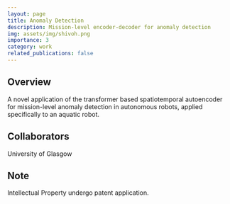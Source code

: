 ```yaml
---
layout: page
title: Anomaly Detection
description: Mission-level encoder-decoder for anomaly detection
img: assets/img/shivoh.png
importance: 3
category: work
related_publications: false
---
```



<h2>Overview</h2>
A novel application of the transformer based spatiotemporal autoencoder for mission-level anomaly detection in autonomous robots, applied specifically to an aquatic robot.

<h2>Collaborators</h2>
University of Glasgow

<h2>Note</h2>
Intellectual Property undergo patent application.